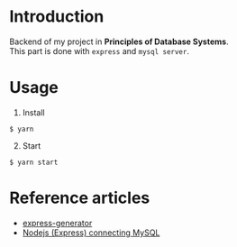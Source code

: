 # Introduction
Backend of my project in **Principles of Database Systems**.  
This part is done with `express` and `mysql server`.
# Usage
1. Install
```
$ yarn
```
2. Start
```
$ yarn start
```
# Reference articles
- [express-generator](https://expressjs.com/zh-cn/starter/generator.html)
- [Nodejs (Express) connecting MySQL](https://stackoverflow.com/questions/38039929/nodejs-express-connecting-mysql-local-and-remote-connection-different)